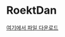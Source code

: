 # RoektDan
[여기에서 파일 다운로드](https://drive.google.com/file/d/148g2hCrQfx3hWxygbxvy313UAz9yMeEM/view?usp=drive_link)
